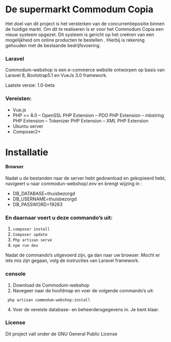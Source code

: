 # De supermarkt Commodum Copia
Het doel van dit project is het versterken van de concurrentiepositie binnen de huidige markt. Om dit te realiseren is er voor het Commodum Copia een nieuw systeem opgezet. Dit systeem is gericht op het creëren van een mogelijkheid om online  producten te bestellen . Hierbij is rekening gehouden met de bestaande bedrijfsvoering.
### Laravel 
Commodum-webshop is een e-commerce website ontworpen op basis van Laravel 8, Bootstrap5.1 en VueJs 3.0 framework.

Laatste versie: 1.0-beta

### Vereisten:
- Vue.js
- PHP >= 8.0 – OpenSSL PHP Extension – PDO PHP Extension – mbstring PHP Extension – Tokenizer PHP Extension – XML PHP Extension
- Ubuntu server
- Composer2+
# Installatie
#### Browser

Nadat u de bestanden naar de server hebt gedownload en gekopieerd hebt, navigeert u naar commodun-webshop/.env  en brengt wijzing  in :
- DB_DATABASE=thuisbezorgd
- DB_USERNAME=thuisbezorgd
- DB_PASSWORD=19283 

### En daarnaar voert u deze commando’s  uit: 
1.	`composer install`
2.	`Composer update`
3.	`Php artisan serve`
4.	`npm run dev`

Nadat de commando’s uitgevoerd zijn, ga dan naar uw browser. Mocht er iets mis zijn gegaan, volg  de instructies  van Laravel framework.

### console
1.	Download de Commodum-webshop
2.	Navegeer naar de hoofdmap en voer de volgende commando’s uit:

` php artisan commodum-webshop:install`

4.	Voer de vereiste database- en beheerdersgegevens in. Je bent klaar.

### License

Dit project valt onder de GNU General Public License
